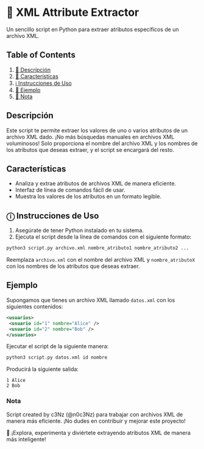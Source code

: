 # 📄 XML Attribute Extractor
Un sencillo script en Python para extraer atributos específicos de un archivo XML.

## Table of Contents
1. [📝 Descripción](#Descripción)
2. [🚀 Características](#Características)
3. [ℹ️ Instrucciones de Uso](#ⓘ-instrucciones-de-Uso)
4. [🎨 Ejemplo](#Ejemplo)
5. [📝 Nota](#Nota)


## Descripción
Este script te permite extraer los valores de uno o varios atributos de un archivo XML dado. ¡No más búsquedas manuales en archivos XML voluminosos! Solo proporciona el nombre del archivo XML y los nombres de los atributos que deseas extraer, y el script se encargará del resto.

## Características
- Analiza y extrae atributos de archivos XML de manera eficiente.
- Interfaz de línea de comandos fácil de usar.
- Muestra los valores de los atributos en un formato legible.

## ⓘ Instrucciones de Uso
1. Asegúrate de tener Python instalado en tu sistema.
2. Ejecuta el script desde la línea de comandos con el siguiente formato:


```bash
python3 script.py archivo.xml nombre_atributo1 nombre_atributo2 ...
```

Reemplaza `archivo.xml` con el nombre del archivo XML y `nombre_atributoX` con los nombres de los atributos que deseas extraer.

## Ejemplo
Supongamos que tienes un archivo XML llamado `datos.xml` con los siguientes contenidos:
```xml
<usuarios>
 <usuario id="1" nombre="Alice" />
 <usuario id="2" nombre="Bob" />
</usuarios>
```
Ejecutar el script de la siguiente manera:
```bash
python3 script.py datos.xml id nombre
```
Producirá la siguiente salida:
```
1 Alice
2 Bob
```

### Nota

Script created by c3Nz (@n0c3Nz) para trabajar con archivos XML de manera más eficiente. ¡No dudes en contribuir y mejorar este proyecto!

🔗 ¡Explora, experimenta y diviértete extrayendo atributos XML de manera más inteligente!
